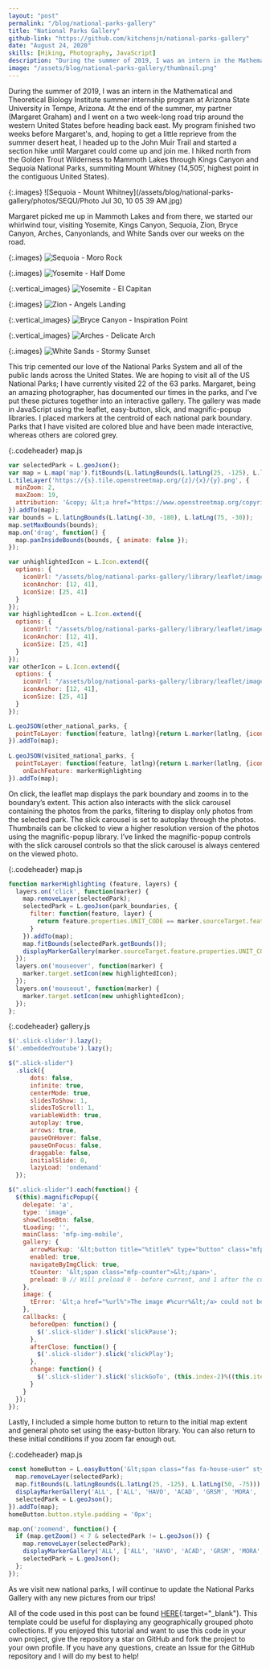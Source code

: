 ```yaml
---
layout: "post"
permalink: "/blog/national-parks-gallery"
title: "National Parks Gallery"
github-link: "https://github.com/kitchensjn/national-parks-gallery"
date: "August 24, 2020"
skills: [Hiking, Photography, JavaScript]
description: "During the summer of 2019, I was an intern in the Mathematical and Theoretical Biology Institute summer internship program at Arizona State University in Tempe, Arizona. At the end of the summer, my partner (Margaret Graham) and I went on a two week-long road trip around the western United States before heading back east."
image: "/assets/blog/national-parks-gallery/thumbnail.png"
---
```


During the summer of 2019, I was an intern in the Mathematical and Theoretical Biology Institute summer internship program at Arizona State University in Tempe, Arizona. At the end of the summer, my partner (Margaret Graham) and I went on a two week-long road trip around the western United States before heading back east. My program finished two weeks before Margaret's, and, hoping to get a little reprieve from the summer desert heat, I headed up to the John Muir Trail and started a section hike until Margaret could come up and join me. I hiked north from the Golden Trout Wilderness to Mammoth Lakes through Kings Canyon and Sequoia National Parks, summiting Mount Whitney (14,505’, highest point in the contiguous United States).

{:.images}
![Sequoia - Mount Whitney](/assets/blog/national-parks-gallery/photos/SEQU/Photo Jul 30, 10 05 39 AM.jpg)

Margaret picked me up in Mammoth Lakes and from there, we started our whirlwind tour, visiting Yosemite, Kings Canyon, Sequoia, Zion, Bryce Canyon, Arches, Canyonlands, and White Sands over our weeks on the road.

{:.images}
![Sequoia - Moro Rock](/assets/blog/national-parks-gallery/photos/SEQU/DSC_9647.jpg)

{:.images}
![Yosemite - Half Dome](/assets/blog/national-parks-gallery/photos/YOSE/DSC_9306.jpg)

{:.vertical_images}
![Yosemite - El Capitan](/assets/blog/national-parks-gallery/photos/YOSE/DSC_2423.jpg)

{:.images}
![Zion - Angels Landing](/assets/blog/national-parks-gallery/photos/ZION/DSC_9830.jpg)

{:.vertical_images}
![Bryce Canyon - Inspiration Point](/assets/blog/national-parks-gallery/photos/BRCA/DSC_9902.jpg)

{:.vertical_images}
![Arches - Delicate Arch](/assets/blog/national-parks-gallery/photos/ARCH/DSC_0033.jpg)

{:.images}
![White Sands - Stormy Sunset](/assets/blog/national-parks-gallery/photos/WHSA/DSC_0503.jpg)

This trip cemented our love of the National Parks System and all of the public lands across the United States. We are hoping to visit all of the US National Parks; I have currently visited 22 of the 63 parks. Margaret, being an amazing photographer, has documented our times in the parks, and I’ve put these pictures together into an interactive gallery. The gallery was made in JavaScript using the leaflet, easy-button, slick, and magnific-popup libraries. I placed markers at the centroid of each national park boundary. Parks that I have visited are colored blue and have been made interactive, whereas others are colored grey.

{:.codeheader}
map.js
```javascript
var selectedPark = L.geoJson();
var map = L.map('map').fitBounds(L.latLngBounds(L.latLng(25, -125), L.latLng(50, -75)));
L.tileLayer('https://{s}.tile.openstreetmap.org/{z}/{x}/{y}.png', {
  minZoom: 2,
  maxZoom: 19,
  attribution: '&copy; &lt;a href="https://www.openstreetmap.org/copyright">OpenStreetMap&lt;/a> contributors'
}).addTo(map);
var bounds = L.latLngBounds(L.latLng(-30, -180), L.latLng(75, -30));
map.setMaxBounds(bounds);
map.on('drag', function() {
  map.panInsideBounds(bounds, { animate: false });
});

var unhighlightedIcon = L.Icon.extend({
  options: {
    iconUrl: "/assets/blog/national-parks-gallery/library/leaflet/images/marker-icon.png",
    iconAnchor: [12, 41],
    iconSize: [25, 41]
  }
});
var highlightedIcon = L.Icon.extend({
  options: {
    iconUrl: "/assets/blog/national-parks-gallery/library/leaflet/images/marker-icon-lightblue.png",
    iconAnchor: [12, 41],
    iconSize: [25, 41]
  }
});
var otherIcon = L.Icon.extend({
  options: {
    iconUrl: "/assets/blog/national-parks-gallery/library/leaflet/images/marker-icon-other.png",
    iconAnchor: [12, 41],
    iconSize: [25, 41]
  }
});

L.geoJSON(other_national_parks, {
  pointToLayer: function(feature, latlng){return L.marker(latlng, {icon: new otherIcon(), title: feature.properties.UNIT_NAME})}
}).addTo(map);
    
L.geoJSON(visited_national_parks, {
  pointToLayer: function(feature, latlng){return L.marker(latlng, {icon: new unhighlightedIcon(), title: feature.properties.UNIT_NAME})},
    onEachFeature: markerHighlighting
}).addTo(map);
```

On click, the leaflet map displays the park boundary and zooms in to the boundary’s extent. This action also interacts with the slick carousel containing the photos from the parks, filtering to display only photos from the selected park. The slick carousel is set to autoplay through the photos. Thumbnails can be clicked to view a higher resolution version of the photos using the magnific-popup library. I’ve linked the magnific-popup controls with the slick carousel controls so that the slick carousel is always centered on the viewed photo.

{:.codeheader}
map.js
```javascript
function markerHighlighting (feature, layers) {
  layers.on('click', function(marker) {
    map.removeLayer(selectedPark);
    selectedPark = L.geoJson(park_boundaries, {
      filter: function(feature, layer) {
        return feature.properties.UNIT_CODE == marker.sourceTarget.feature.properties.UNIT_CODE;
      }
    }).addTo(map);
    map.fitBounds(selectedPark.getBounds());
    displayMarkerGallery(marker.sourceTarget.feature.properties.UNIT_CODE, ['ALL', 'HAVO', 'ACAD', 'GRSM', 'MORA', 'BISC', 'SHEN', 'ARCH', 'SEQU', 'BRCA', 'WHSA', 'GRCA', 'KICA', 'CARE', 'DEVA', 'ROMO', 'SAGU', 'CONG', 'CANY', 'ZION', 'JOTR', 'YOSE', 'EVER']);
  });
  layers.on('mouseover', function(marker) {
    marker.target.setIcon(new highlightedIcon);
  });
  layers.on('mouseout', function(marker) {
    marker.target.setIcon(new unhighlightedIcon);
  });
};
```

{:.codeheader}
gallery.js
```javascript
$('.slick-slider').lazy();
$('.embeddedYoutube').lazy();

$(".slick-slider")
  .slick({
      dots: false,
      infinite: true,
      centerMode: true,
      slidesToShow: 1,
      slidesToScroll: 1,
      variableWidth: true,
      autoplay: true,
      arrows: true,
      pauseOnHover: false,
      pauseOnFocus: false,
      draggable: false,
      initialSlide: 0,
      lazyLoad: 'ondemand'
  });

$(".slick-slider").each(function() {
  $(this).magnificPopup({
    delegate: 'a',
    type: 'image',
    showCloseBtn: false,
    tLoading: '',
    mainClass: 'mfp-img-mobile',
    gallery: {
      arrowMarkup: '&lt;button title="%title%" type="button" class="mfp-arrow mfp-arrow-%dir%">&lt;/button>',
      enabled: true,
      navigateByImgClick: true,
      tCounter: '&lt;span class="mfp-counter">&lt;/span>',
      preload: 0 // Will preload 0 - before current, and 1 after the current image
    },
    image: {
      tError: '&lt;a href="%url%">The image #%curr%&lt;/a> could not be loaded.'
    },
    callbacks: {
      beforeOpen: function() {
        $('.slick-slider').slick('slickPause');
      },
      afterClose: function() {
        $('.slick-slider').slick('slickPlay');
      },
      change: function() {
        $('.slick-slider').slick('slickGoTo', (this.index-2)%((this.items.length-2)/2));
      }
    }
  });
});
```

Lastly, I included a simple home button to return to the initial map extent and general photo set using the easy-button library. You can also return to these initial conditions if you zoom far enough out.

{:.codeheader}
map.js
```javascript
const homeButton = L.easyButton('&lt;span class="fas fa-house-user" style="font-size:15px; line-height:26px;">&lt;/span>', function(btn, map) {
  map.removeLayer(selectedPark);
  map.fitBounds(L.latLngBounds(L.latLng(25, -125), L.latLng(50, -75)));
  displayMarkerGallery('ALL', ['ALL', 'HAVO', 'ACAD', 'GRSM', 'MORA', 'BISC', 'SHEN', 'ARCH', 'SEQU', 'BRCA', 'WHSA', 'GRCA', 'KICA', 'CARE', 'DEVA', 'ROMO', 'SAGU', 'CONG', 'CANY', 'ZION', 'JOTR', 'YOSE', 'EVER']);
  selectedPark = L.geoJson();
}).addTo(map);
homeButton.button.style.padding = '0px';

map.on('zoomend', function() {
  if (map.getZoom() < 7 & selectedPark != L.geoJson()) {
    map.removeLayer(selectedPark);
    displayMarkerGallery('ALL', ['ALL', 'HAVO', 'ACAD', 'GRSM', 'MORA', 'BISC', 'SHEN', 'ARCH', 'SEQU', 'BRCA', 'WHSA', 'GRCA', 'KICA', 'CARE', 'DEVA', 'ROMO', 'SAGU', 'CONG', 'CANY', 'ZION', 'JOTR', 'YOSE', 'EVER']);
    selectedPark = L.geoJson();
  };
});
```

As we visit new national parks, I will continue to update the National Parks Gallery with any new pictures from our trips!

All of the code used in this post can be found [HERE](https://github.com/kitchensjn/national-parks-gallery){:target="_blank"}. This template could be useful for displaying any geographically grouped photo collections. If you enjoyed this tutorial and want to use this code in your own project, give the repository a star on GitHub and fork the project to your own profile. If you have any questions, create an Issue for the GitHub repository and I will do my best to help!
